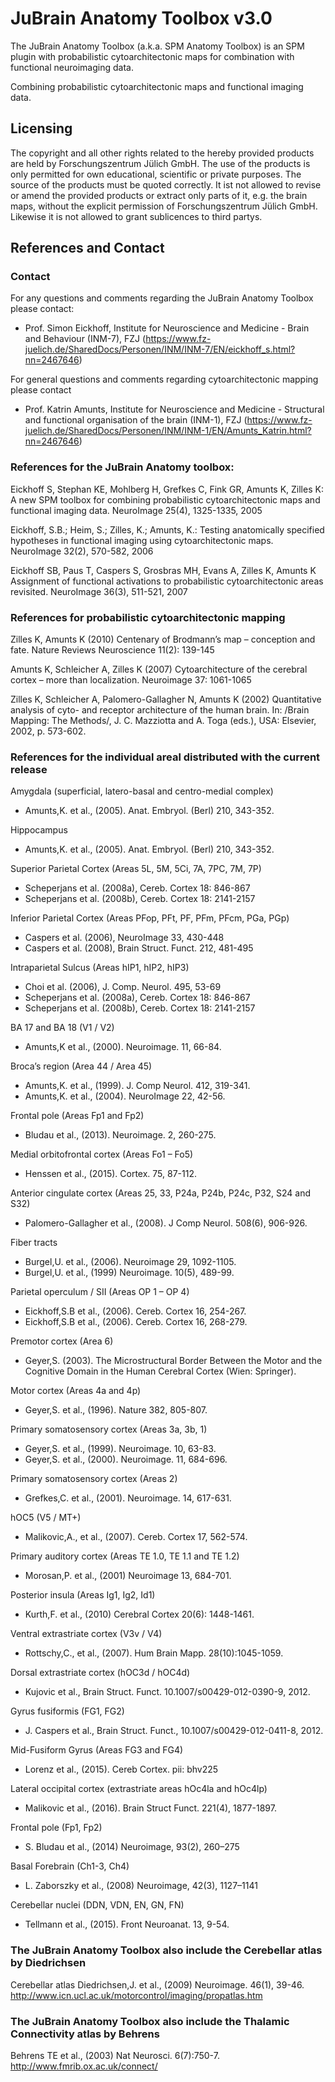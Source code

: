 # JuBrain Anatomy Toolbox v3.0
The JuBrain Anatomy Toolbox (a.k.a. SPM Anatomy Toolbox) is an SPM plugin with probabilistic cytoarchitectonic maps for combination with functional neuroimaging data.

Combining probabilistic cytoarchitectonic maps and functional imaging data.


## Licensing
The copyright and all other rights related to the hereby provided products are held by Forschungszentrum Jülich GmbH. The use of the products is only permitted for own educational, scientific or private purposes. The source of the products must be quoted correctly. It ist not allowed to revise or amend the provided products or extract only parts of it, e.g. the brain maps, without the explicit permission of Forschungszentrum Jülich GmbH. Likewise it is not allowed to grant sublicences to third partys.

## References and Contact
### Contact
For any questions and comments regarding the JuBrain Anatomy Toolbox please contact:
* Prof. Simon Eickhoff, Institute for Neuroscience and Medicine - Brain and Behaviour (INM-7), FZJ (https://www.fz-juelich.de/SharedDocs/Personen/INM/INM-7/EN/eickhoff_s.html?nn=2467646)

For general questions and comments regarding cytoarchitectonic mapping please contact
* Prof. Katrin Amunts, Institute for Neuroscience and Medicine - Structural and functional organisation of the brain (INM-1), FZJ (https://www.fz-juelich.de/SharedDocs/Personen/INM/INM-1/EN/Amunts_Katrin.html?nn=2467646)
### References for the JuBrain Anatomy toolbox:
Eickhoff S, Stephan KE, Mohlberg H, Grefkes C, Fink GR, Amunts K, Zilles K: A new SPM toolbox for combining probabilistic cytoarchitectonic maps and functional imaging data. NeuroImage 25(4), 1325-1335, 2005

Eickhoff, S.B.; Heim, S.; Zilles, K.; Amunts, K.: Testing anatomically specified hypotheses in functional imaging using cytoarchitectonic maps. NeuroImage 32(2), 570-582, 2006

Eickhoff SB, Paus T, Caspers S, Grosbras MH, Evans A, Zilles K, Amunts K Assignment of functional activations to probabilistic cytoarchitectonic areas revisited. NeuroImage 36(3), 511-521, 2007

### References for probabilistic cytoarchitectonic mapping
Zilles K, Amunts K (2010) Centenary of Brodmann’s map – conception and fate. Nature Reviews Neuroscience 11(2): 139-145

Amunts K, Schleicher A, Zilles K (2007) Cytoarchitecture of the cerebral cortex – more than localization. Neuroimage 37: 1061-1065

Zilles K, Schleicher A, Palomero-Gallagher N, Amunts K (2002) Quantitative analysis of cyto- and receptor architecture of the human brain. In: /Brain Mapping: The Methods/, J. C. Mazziotta and A. Toga (eds.), USA: Elsevier, 2002, p. 573-602.

### References for the individual areal distributed with the current release
Amygdala (superficial, latero-basal and centro-medial complex)
* Amunts,K. et al., (2005). Anat. Embryol. (Berl) 210, 343-352.

Hippocampus
* Amunts,K. et al., (2005). Anat. Embryol. (Berl) 210, 343-352.

Superior Parietal Cortex (Areas 5L, 5M, 5Ci, 7A, 7PC, 7M, 7P)
* Scheperjans et al. (2008a), Cereb. Cortex 18: 846-867
* Scheperjans et al. (2008b), Cereb. Cortex 18: 2141-2157

Inferior Parietal Cortex (Areas PFop, PFt, PF, PFm, PFcm, PGa, PGp)
* Caspers et al. (2006), NeuroImage 33, 430-448
* Caspers et al. (2008), Brain Struct. Funct. 212, 481-495

Intraparietal Sulcus (Areas hIP1, hIP2, hIP3)
* Choi et al. (2006), J. Comp. Neurol. 495, 53-69
* Scheperjans et al. (2008a), Cereb. Cortex 18: 846-867
* Scheperjans et al. (2008b), Cereb. Cortex 18: 2141-2157

BA 17 and BA 18 (V1 / V2)
* Amunts,K et al., (2000). Neuroimage. 11, 66-84.

Broca’s region (Area 44 / Area 45)
* Amunts,K. et al., (1999). J. Comp Neurol. 412, 319-341.
* Amunts,K. et al., (2004). NeuroImage 22, 42-56.

Frontal pole (Areas Fp1 and Fp2)
* Bludau et al., (2013). Neuroimage. 2, 260-275.

Medial orbitofrontal cortex (Areas Fo1 – Fo5)
* Henssen et al., (2015). Cortex. 75, 87-112.

Anterior cingulate cortex (Areas 25, 33, P24a, P24b, P24c, P32, S24 and S32)
* Palomero-Gallagher et al., (2008). J Comp Neurol. 508(6), 906-926.

Fiber tracts
* Burgel,U. et al., (2006). Neuroimage 29, 1092-1105.
* Burgel,U. et al., (1999) Neuroimage. 10(5), 489-99.

Parietal operculum / SII (Areas OP 1 – OP 4)
* Eickhoff,S.B et al., (2006). Cereb. Cortex 16, 254-267.
* Eickhoff,S.B et al., (2006). Cereb. Cortex 16, 268-279.

Premotor cortex (Area 6)
* Geyer,S. (2003). The Microstructural Border Between the Motor and the Cognitive Domain in the Human Cerebral Cortex (Wien: Springer).

Motor cortex (Areas 4a and 4p)
* Geyer,S. et al., (1996). Nature 382, 805-807.

Primary somatosensory cortex (Areas 3a, 3b, 1)
* Geyer,S. et al., (1999). Neuroimage. 10, 63-83.
* Geyer,S. et al., (2000). Neuroimage. 11, 684-696.

Primary somatosensory cortex (Areas 2)
* Grefkes,C. et al., (2001). Neuroimage. 14, 617-631.

hOC5 (V5 / MT+)
* Malikovic,A., et al., (2007). Cereb. Cortex 17, 562-574.

Primary auditory cortex (Areas TE 1.0, TE 1.1 and TE 1.2)
* Morosan,P. et al., (2001) Neuroimage 13, 684-701.

Posterior insula (Areas Ig1, Ig2, Id1)
* Kurth,F. et al., (2010) Cerebral Cortex 20(6): 1448-1461.

Ventral extrastriate cortex (V3v / V4)
* Rottschy,C., et al., (2007). Hum Brain Mapp. 28(10):1045-1059.

Dorsal extrastriate cortex (hOC3d / hOC4d)
* Kujovic et al., Brain Struct. Funct. 10.1007/s00429-012-0390-9, 2012.

Gyrus fusiformis (FG1, FG2)
* J. Caspers et al., Brain Struct. Funct., 10.1007/s00429-012-0411-8, 2012.

Mid-Fusiform Gyrus (Areas FG3 and FG4)
* Lorenz et al., (2015). Cereb Cortex. pii: bhv225

Lateral occipital cortex (extrastriate areas hOc4la and hOc4lp)
* Malikovic et al., (2016). Brain Struct Funct. 221(4), 1877-1897.

Frontal pole (Fp1, Fp2)
* S. Bludau et al., (2014) Neuroimage, 93(2), 260–275

Basal Forebrain (Ch1-3, Ch4)
* L. Zaborszky et al., (2008) Neuroimage, 42(3), 1127–1141

Cerebellar nuclei (DDN, VDN, EN, GN, FN)
* Tellmann et al., (2015). Front Neuroanat. 13, 9-54.


### The JuBrain Anatomy Toolbox also include the Cerebellar atlas by Diedrichsen
Cerebellar atlas Diedrichsen,J. et al., (2009) Neuroimage. 46(1), 39-46.
http://www.icn.ucl.ac.uk/motorcontrol/imaging/propatlas.htm

### The JuBrain Anatomy Toolbox also include the Thalamic Connectivity atlas by Behrens
Behrens TE et al., (2003) Nat Neurosci. 6(7):750-7.
http://www.fmrib.ox.ac.uk/connect/
